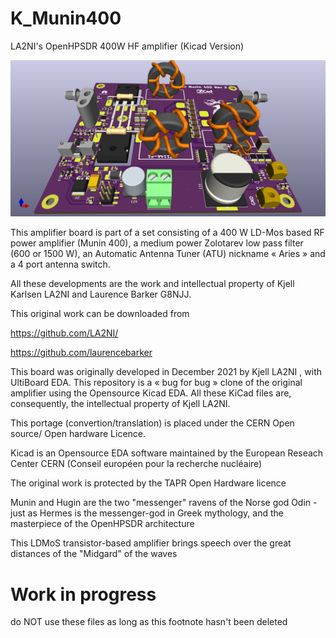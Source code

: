 # K_Munin400
LA2NI's OpenHPSDR 400W HF amplifier (Kicad Version)

![Munin, a 400W HF linear amplifier](https://github.com/F6ITU/K_Munin400/blob/main/K_Munin400.png)

This amplifier board is part of a set consisting of a 400 W LD-Mos based RF power amplifier (Munin 400), 
a medium power Zolotarev low pass filter (600 or 1500 W), an Automatic Antenna Tuner (ATU) nickname « Aries » 
and a 4 port antenna switch.

All these developments are the work and intellectual property of Kjell Karlsen LA2NI and Laurence Barker G8NJJ.

This original work can be downloaded from

https://github.com/LA2NI/

https://github.com/laurencebarker


This board was originally developed in December 2021 by Kjell LA2NI , with UltiBoard EDA. This repository is a « bug for bug »
clone of the original amplifier using the Opensource Kicad EDA. 
All these KiCad files are, consequently, the intellectual property of Kjell LA2NI.

This portage (convertion/translation) is placed under the CERN Open source/ Open hardware Licence.

Kicad is an Opensource EDA software maintained by the European Reseach Center CERN (Conseil européen pour la recherche nucléaire)

The original work is protected by the TAPR Open Hardware licence

Munin and Hugin are the two "messenger" ravens of the Norse god Odin - just as Hermes is the messenger-god in Greek mythology, 
and the masterpiece of the OpenHPSDR architecture 

This LDMoS transistor-based amplifier brings speech over the great distances of the "Midgard" of the waves


# Work in progress
do NOT use these files as long as this footnote hasn't been deleted

